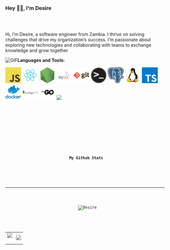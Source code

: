 ### Hey 👋🏽, I'm Desire


<br />
<br />


Hi, I’m Desire, a software engineer from Zambia. I thrive on solving challenges that drive my organization’s success. I’m passionate about exploring new technologies and collaborating with teams to exchange knowledge and grow together


<img align="left" alt="GIF" src="https://media.giphy.com/media/RbDKaczqWovIugyJmW/giphy.gif?cid=790b7611jlbpteiiwvm5ou5eaoe30nlxgtk7mka3lt71r56i&ep=v1_gifs_search&rid=giphy.gif&ct=g" />


**Languages and Tools:**  

<code><img height="50" src="https://raw.githubusercontent.com/github/explore/80688e429a7d4ef2fca1e82350fe8e3517d3494d/topics/javascript/javascript.png"></code>
<code><img height="50" src="https://raw.githubusercontent.com/github/explore/80688e429a7d4ef2fca1e82350fe8e3517d3494d/topics/react/react.png"></code>
<code><img height="50" src="https://raw.githubusercontent.com/github/explore/80688e429a7d4ef2fca1e82350fe8e3517d3494d/topics/nodejs/nodejs.png"></code>
<code><img height="50" src="https://raw.githubusercontent.com/github/explore/80688e429a7d4ef2fca1e82350fe8e3517d3494d/topics/mysql/mysql.png"></code>
<code><img height="50" src="https://raw.githubusercontent.com/github/explore/80688e429a7d4ef2fca1e82350fe8e3517d3494d/topics/git/git.png"></code>
<code><img height="50" src="https://raw.githubusercontent.com/github/explore/80688e429a7d4ef2fca1e82350fe8e3517d3494d/topics/terminal/terminal.png"></code>
<code><img height="50" src="https://raw.githubusercontent.com/github/explore/80688e429a7d4ef2fca1e82350fe8e3517d3494d/topics/postgresql/postgresql.png"></code>
<code><img height="50" src="https://raw.githubusercontent.com/github/explore/80688e429a7d4ef2fca1e82350fe8e3517d3494d/topics/linux/linux.png"></code>
<code><img height="50" src="https://raw.githubusercontent.com/github/explore/80688e429a7d4ef2fca1e82350fe8e3517d3494d/topics/typescript/typescript.png"></code>
<code><img height="50" src="https://raw.githubusercontent.com/github/explore/80688e429a7d4ef2fca1e82350fe8e3517d3494d/topics/docker/docker.png"></code>
<code><img height="50" src="https://raw.githubusercontent.com/github/explore/80688e429a7d4ef2fca1e82350fe8e3517d3494d/topics/mongodb/mongodb.png"></code>
<code><img height="50" src="https://raw.githubusercontent.com/github/explore/80688e429a7d4ef2fca1e82350fe8e3517d3494d/topics/go/go.png"></code>
<code><img height="50" src="https://raw.githubusercontent.com/github/explore/80688e429a7d4ef2fca1e82350fe8e3517d3494d/topics/reactnative/reactnative.png">

<br />
<br />
 
 <p align="center">
  <strong>
 My Github Stats
  </strong> 
  </p>
  <hr>
<p align="center">
  <img height="180em" src="https://github-readme-stats.vercel.app/api/top-langs/?username=Deewiliams&hide=less,scss,hack&show_icons=true&theme=chartreuse-dark&layout=compact&langs_count=8" alt="Desire" valign="center"/>
</p>
<table>
  <tr>
  <td halign="bottom"><img src="https://github-readme-stats.vercel.app/api?username=Deewiliams&count_private=true&count_public=true&show_icons=true&&theme=chartreuse-dark&include_all_commits=true">
  </td> 

  <td halign="bottom"><img src="https://github-readme-streak-stats.herokuapp.com?user=Deewiliams&theme=chartreuse-dark"></td>
</tr>
</table>
 

